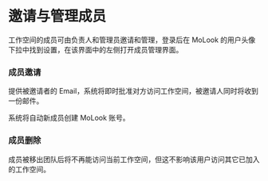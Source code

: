 # 邀请与管理成员

工作空间的成员可由负责人和管理员邀请和管理，登录后在 MoLook 的用户头像下拉中找到设置，在该界面中的左侧打开成员管理界面。

### 成员邀请

提供被邀请者的 Email，系统将即时批准对方访问工作空间，被邀请人同时将收到一份邮件。

系统将自动新成员创建 MoLook 账号。

### 成员删除

成员被移出团队后将不再能访问当前工作空间，但这不影响该用户访问其它已加入的工作空间。
